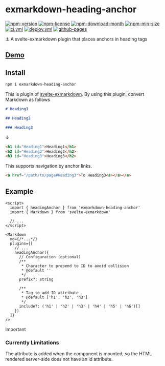<!----- BEGIN GHOST DOCS HEADER ----->

# exmarkdown-heading-anchor

[![npm-version](https://img.shields.io/npm/v/exmarkdown-heading-anchor)](https://npmjs.com/package/exmarkdown-heading-anchor) [![npm-license](https://img.shields.io/npm/l/exmarkdown-heading-anchor)](https://npmjs.com/package/exmarkdown-heading-anchor) [![npm-download-month](https://img.shields.io/npm/dm/exmarkdown-heading-anchor)](https://npmjs.com/package/exmarkdown-heading-anchor) [![npm-min-size](https://img.shields.io/bundlephobia/min/exmarkdown-heading-anchor)](https://npmjs.com/package/exmarkdown-heading-anchor) [![ci.yml](https://github.com/jill64/exmarkdown-heading-anchor/actions/workflows/ci.yml/badge.svg)](https://github.com/jill64/exmarkdown-heading-anchor/actions/workflows/ci.yml) [![deploy.yml](https://github.com/jill64/exmarkdown-heading-anchor/actions/workflows/deploy.yml/badge.svg)](https://github.com/jill64/exmarkdown-heading-anchor/actions/workflows/deploy.yml) [![github-pages](https://img.shields.io/website?up_message=working&down_message=down&url=https%3A%2F%2Fjill64.github.io%2Fexmarkdown-heading-anchor%2F)](https://jill64.github.io/exmarkdown-heading-anchor/)

⚓️ A svelte-exmarkdown plugin that places anchors in heading tags

## [Demo](https://jill64.github.io/exmarkdown-heading-anchor/)

## Install

```sh
npm i exmarkdown-heading-anchor
```

<!----- END GHOST DOCS HEADER ----->

This is plugin of [svelte-exmarkdown](https://github.com/ssssota/svelte-exmarkdown).
By using this plugin, convert Markdown as follows

```markdown
# Heading1

## Heading2

### Heading3
```

↓

```html
<h1 id="Heading1">Heading1</h1>
<h2 id="Heading2">Heading2</h2>
<h3 id="Heading3">Heading3</h2>
```

This supports navigation by anchor links.

```html
<a href="/path/to/page#Heading3">To Heading3<a></a></a>
```

## Example

```svelte
<script>
  import { headingAnchor } from 'exmarkdown-heading-anchor'
  import { Markdown } from 'svelte-exmarkdown'

  // ...
</script>

<Markdown
  md={/*...*/}
  plugins={[
    // ...
    headingAnchor({
      // Configuration (optional)
      /**
       * Character to prepend to ID to avoid collision
       * @default ''
       */
      prefix?: string

      /**
       * Tag to add ID attribute
       * @default ['h1', 'h2', 'h3']
       */
      include?: ('h1' | 'h2' | 'h3' | 'h4' | 'h5' | 'h6')[]
    })
  ]}
/>
```

> [!IMPORTANT]
>
> ### Currently Limitations
>
> The attribute is added when the component is mounted, so the HTML rendered server-side does not have an id attribute.
